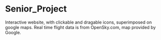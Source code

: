 # Senior_Project
Interactive website, with clickable and dragable icons, superimposed on google maps. Real time flight data is from OpenSky.com, map provided by Google. 
